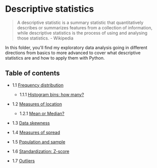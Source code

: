 # Descriptive statistics

> A descriptive statistic is a summary statistic that quantitatively describes or summarizes features from a collection of information, while descriptive statistics is the process of using and analysing those statistics. - Wikipedia

In this folder, you'll find my exploratory data analysis going in different directions from basics to more advanced to cover what descriptive statistics are and how to apply them with Python.

## Table of contents

- 1.1 [Frequency distribution](./1_1_0_frequency_distribution.ipynb)

  - 1.1.1 [Histogram bins: how many?](./1_1_1_histogram_bins.ipynb)

- 1.2 [Measures of location](./1_2_0_measures_of_location.ipynb)

  - 1.2.1 [Mean or Median?](./1_2_1_mean_or_median.ipynb)

- 1.3 [Data skewness](1_3_data_skewness.ipynb/)

- 1.4 [Measures of spread](./1_4_measures_of_spread.ipynb)

- 1.5 [Population and sample](./1_5_population_and_sample.ipynb)

- 1.6 [Standardization: Z-score](./1_6_0_standardization_z_score.ipynb)

- 1.7 [Outliers](./1_7_0_outliers.ipynb)
